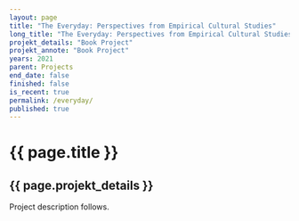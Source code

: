 ```yaml
---
layout: page
title: "The Everyday: Perspectives from Empirical Cultural Studies"
long_title: "The Everyday: Perspectives from Empirical Cultural Studies (Book Project)"
projekt_details: "Book Project"
projekt_annote: "Book Project"
years: 2021
parent: Projects
end_date: false
finished: false
is_recent: true
permalink: /everyday/
published: true
---
```

<div class="projekte">
<h1>{{ page.title }}</h1>
<h2>{{ page.projekt_details }}</h2>

Project description follows.
</div>

<!--
<h3 class="text-delta">Table of Contents</h3>
<ol>
{% assign sorted = site.alltag | sort: 'nav_order' %}
{% for chapter in sorted %}
  <li><a href="{{ chapter.url }}">{{ chapter.title }}</a></li>
{% endfor %}
</ol>-->